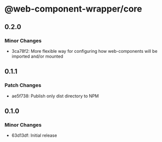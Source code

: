 # @web-component-wrapper/core

## 0.2.0

### Minor Changes

- 3ca78f2: More flexible way for configuring how web-components will be imported and/or mounted

## 0.1.1

### Patch Changes

- ae5f738: Publish only dist directory to NPM

## 0.1.0

### Minor Changes

- 63d13df: Initial release
